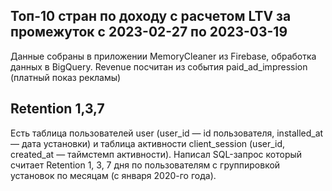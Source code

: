 <h2> Топ-10 стран по доходу с расчетом LTV за промежуток с 2023-02-27 по 2023-03-19</h2>   
Данные собраны в приложении MemoryCleaner из Firebase, обработка данных в BigQuery. Revenue посчитан из события paid_ad_impression (платный показ рекламы)

<h2> Retention 1,3,7</h2>   
Есть таблица пользователей user (user_id — id пользователя, installed_at — дата установки) и таблица активности client_session (user_id, created_at — таймстемп активности).  
Написал SQL-запрос который считает Retention 1, 3, 7 дня по пользователям с группировкой установок по месяцам (с января 2020-го года). 




  
